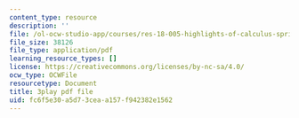 ```yaml
---
content_type: resource
description: ''
file: /ol-ocw-studio-app/courses/res-18-005-highlights-of-calculus-spring-2010/fc6f5e30a5d73ceaa157f942382e1562_FtQl1gAo12E.pdf
file_size: 38126
file_type: application/pdf
learning_resource_types: []
license: https://creativecommons.org/licenses/by-nc-sa/4.0/
ocw_type: OCWFile
resourcetype: Document
title: 3play pdf file
uid: fc6f5e30-a5d7-3cea-a157-f942382e1562
---
```

